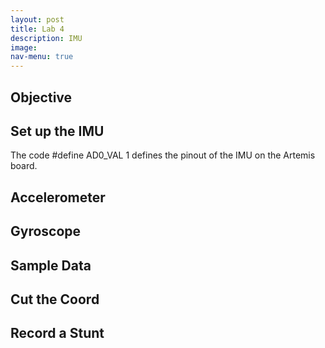 ```yaml
---
layout: post
title: Lab 4
description: IMU
image: 
nav-menu: true
---
```

<section id="content">

<h2>Objective</h2>

<p>
</p>



<h2>Set up the IMU</h2>
<p> The code </code> #define AD0_VAL 1 </code> defines the pinout of the IMU on the Artemis board.
</p>

<h2>Accelerometer</h2>
<p>
</p>

<h2>Gyroscope</h2>
<p>
</p>

<h2>Sample Data</h2>
<p>
</p>

<h2>Cut the Coord</h2>
<p>
</p>

<h2>Record a Stunt</h2>
<p>
</p>